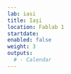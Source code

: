 ```yaml
---
lab: iasi
title: Iași
location: Fablab 1
startdate: 
enabled: false
weight: 3
outputs:
  # - Calendar
---
```

